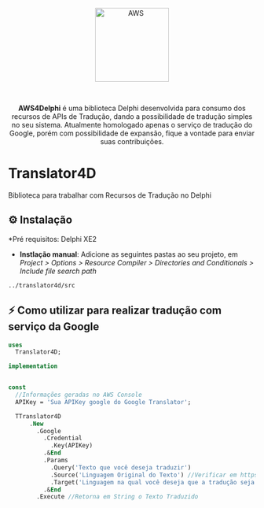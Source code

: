<p align="center">
  <a href="https://www.pngitem.com/pimgs/m/175-1759149_aws-amazon-hd-png-download.png">
    <img alt="AWS" height="150" src="https://www.pngitem.com/pimgs/m/175-1759149_aws-amazon-hd-png-download.png">
  </a>  
</p><br>
<p align="center">
  <b>AWS4Delphi</b> é uma biblioteca Delphi desenvolvida para consumo dos recursos de APIs de Tradução, dando a possibilidade de tradução simples no seu sistema. Atualmente homologado apenas o serviço de tradução do Google, porém com possibilidade de expansão, fique a vontade para enviar suas contribuições.

# Translator4D
Biblioteca para trabalhar com Recursos de Tradução no Delphi


## ⚙️ Instalação 

*Pré requisitos: Delphi XE2


* **Instlação manual**: Adicione as seguintes pastas ao seu projeto, em *Project > Options > Resource Compiler > Directories and Conditionals > Include file search path*

```
../translator4d/src
```

## ⚡️ Como utilizar para realizar tradução com serviço da Google

```pascal
uses
  Translator4D;

implementation


const
  //Informações geradas no AWS Console
  APIKey = 'Sua APIKey google do Google Translator';

  TTranslator4D
      .New
        .Google
          .Credential
            .Key(APIKey)
          .&End
          .Params
            .Query('Texto que você deseja traduzir')
            .Source('Linguagem Original do Texto') //Verificar em https://cloud.google.com/translate/docs/languages?hl=pt-br as abreviações das linguagens disponíveis
            .Target('Linguagem na qual você deseja que a tradução seja feira') //Verificar em https://cloud.google.com/translate/docs/languages?hl=pt-br as abreviações das linguagens disponíveis
          .&End
        .Execute //Retorna em String o Texto Traduzido
```